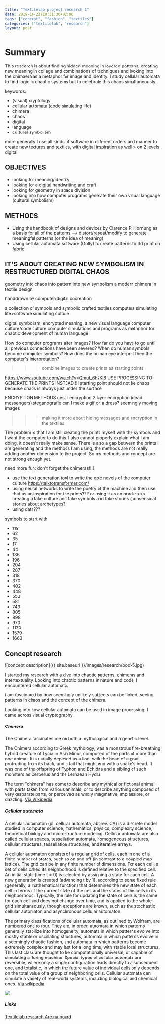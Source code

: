 ```yaml
---
title: "Textilelab project research 1"
date: 2019-10-22T10:31:30+02:00
tags: ["concept", "fashion", "textiles"]
categories: ["textilelab", "research"]
layout: post
---
```

# Summary
This research is about finding hidden meaning in layered patterns, creating new meaning in collage and combinations of techniques and looking into the chimaera as a metaphor for image and identity. I study cellular automata to find logic in chaotic systems but to celebrate this chaos simultaneously.

keywords:
- (visual) cryptology
- cellular automata (code simulating life)
- chimera
- chaos
- digital
- language
- cultural symbolism

more generally I use all kinds of software in different orders and manner to create new textures and textiles, with digital inspiration as well > on 2 levels digital

## OBJECTIVES
- looking for meaning/identity
- looking for a digital handwriting and craft
- looking for geometry in space division
- looking into how computer programs generate their own visual language (cultural symbolism)

## METHODS
- Using the handbook of designs and devices by Clarence P. Hornung as a basis for all of the patterns —> distort/repeat/modify to generate meaningful patterns (or the idea of meaning)
- Using cellular automata software (Golly) to create patterns to 3d print on fabric


## IT'S ABOUT CREATING NEW SYMBOLISM IN RESTRUCTURED DIGITAL CHAOS
geometry into chaos into pattern into new symbolism
a modern chimera in textile design

handdrawn by computer/digital cocreation

a collection of symbols and symbolic crafted textiles
computers simulating life>software simulating culture

digital symbolism, encrypted meaning, a new visual language 
computer culture/code culture
computer simulations and programs as metaphor for chaotic development of human language

How do computer programs alter images? How far do you have to go until all previous connections have been severed? When do human symbols become computer symbols? How does the human eye interpret then the computer's interpretation?
>>> combine images to create prints as starting points

https://www.youtube.com/watch?v=Qmuf_6h7Kl8 
USE PROCESSING TO GENERATE THE PRINTS INSTEAD
!!! starting point should not be chaos because chaos is always just under the surface

ENCRYPTION METHODS
cesar encryption
2 layer encryption (dead messengers)
steganografie
can I make a gif on a dress? seemingly moving images 
>>> making it more about hiding messages and encryption in the textiles


The problem is that I am still creating the prints myself with the symbols and I want the computer to do this. I also cannot properly explain what I am doing, it doesn't really make sense. There is also a gap between the prints I am generating and the methods I am using, the methods are not really adding another dimension to the project. So my methods and concept are not strong enough yet.

need more fun: don't forget the chimeras!!!!

- use the text generation tool to write the epic novels of the computer culture
https://talktotransformer.com/ 
- using neural networks to write the poetry of the machine and then use that as an inspiration for the prints??? or using it as an oracle >>> creating a fake culture and fake symbols and fake stories (nonsensical stories about archetypes?)
- using data???

symbols to start with
- 118
- 62
- 35
- 17
- 44
- 136
- 196
- 204
- 287
- 318
- 370
- 402
- 448
- 553
- 581
- 743
- 805
- 898
- 970
- 1170
- 1579
- 1663

## Concept research
![concept description]({{ site.baseurl }}/images/research/book5.jpg)

I started my research with a dive into chaotic patterns, chimeras and intertextuality. Looking into chaotic patterns in nature and code, I encountered cellular automata.

I am fascinated by how seemingly unlikely subjects can be linked, seeing patterns in chaos and the concept of the chimera. 

Looking into how cellular automata can be used in image processing, I came across visual cryptography.

##### Chimera
The Chimera fascinates me on both a mythological and a genetic level.

The Chimera according to Greek mythology, was a monstrous fire-breathing hybrid creature of Lycia in Asia Minor, composed of the parts of more than one animal. It is usually depicted as a lion, with the head of a goat protruding from its back, and a tail that might end with a snake's head. It was one of the offspring of Typhon and Echidna and a sibling of such monsters as Cerberus and the Lernaean Hydra.

The term "chimera" has come to describe any mythical or fictional animal with parts taken from various animals, or to describe anything composed of very disparate parts, or perceived as wildly imaginative, implausible, or dazzling. [Via Wikipedia](https://en.wikipedia.org/wiki/Chimera_(mythology))

##### Cellular automata
A cellular automaton (pl. cellular automata, abbrev. CA) is a discrete model studied in computer science, mathematics, physics, complexity science, theoretical biology and microstructure modeling. Cellular automata are also called cellular spaces, tessellation automata, homogeneous structures, cellular structures, tessellation structures, and iterative arrays.

A cellular automaton consists of a regular grid of cells, each in one of a finite number of states, such as on and off (in contrast to a coupled map lattice). The grid can be in any finite number of dimensions. For each cell, a set of cells called its neighborhood is defined relative to the specified cell. An initial state (time t = 0) is selected by assigning a state for each cell. A new generation is created (advancing t by 1), according to some fixed rule (generally, a mathematical function) that determines the new state of each cell in terms of the current state of the cell and the states of the cells in its neighborhood. Typically, the rule for updating the state of cells is the same for each cell and does not change over time, and is applied to the whole grid simultaneously, though exceptions are known, such as the stochastic cellular automaton and asynchronous cellular automaton.

The primary classifications of cellular automata, as outlined by Wolfram, are numbered one to four. They are, in order, automata in which patterns generally stabilize into homogeneity, automata in which patterns evolve into mostly stable or oscillating structures, automata in which patterns evolve in a seemingly chaotic fashion, and automata in which patterns become extremely complex and may last for a long time, with stable local structures. This last class are thought to be computationally universal, or capable of simulating a Turing machine. Special types of cellular automata are reversible, where only a single configuration leads directly to a subsequent one, and totalistic, in which the future value of individual cells only depends on the total value of a group of neighboring cells. Cellular automata can simulate a variety of real-world systems, including biological and chemical ones. [Via wikipedia](https://en.wikipedia.org/wiki/Cellular_automaton)

![](https://upload.wikimedia.org/wikipedia/commons/e/e5/Gospers_glider_gun.gif)

##### Links
[Textilelab research Are.na board](https://www.are.na/michelle-vossen/textiles-research-9ixtq9yvsrm)